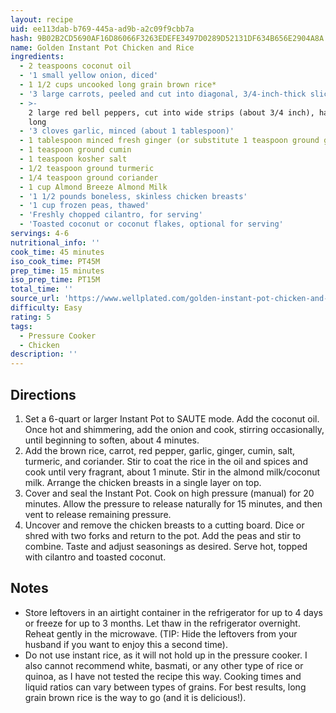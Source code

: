 ```yaml
---
layout: recipe
uid: ee113dab-b769-445a-ad9b-a2c09f9cbb7a
hash: 9B02B2CD5690AF16D86066F3263EDEFE3497D0289D52131DF634B656E2904A8A
name: Golden Instant Pot Chicken and Rice
ingredients:
  - 2 teaspoons coconut oil
  - '1 small yellow onion, diced'
  - 1 1/2 cups uncooked long grain brown rice*
  - '3 large carrots, peeled and cut into diagonal, 3/4-inch-thick slices'
  - >-
    2 large red bell peppers, cut into wide strips (about 3/4 inch), halved if
    long
  - '3 cloves garlic, minced (about 1 tablespoon)'
  - 1 tablespoon minced fresh ginger (or substitute 1 teaspoon ground ginger)
  - 1 teaspoon ground cumin
  - 1 teaspoon kosher salt
  - 1/2 teaspoon ground turmeric
  - 1/4 teaspoon ground coriander
  - 1 cup Almond Breeze Almond Milk
  - '1 1/2 pounds boneless, skinless chicken breasts'
  - '1 cup frozen peas, thawed'
  - 'Freshly chopped cilantro, for serving'
  - 'Toasted coconut or coconut flakes, optional for serving'
servings: 4-6
nutritional_info: ''
cook_time: 45 minutes
iso_cook_time: PT45M
prep_time: 15 minutes
iso_prep_time: PT15M
total_time: ''
source_url: 'https://www.wellplated.com/golden-instant-pot-chicken-and-rice/'
difficulty: Easy
rating: 5
tags:
  - Pressure Cooker
  - Chicken
description: ''
---
```

## Directions

1. Set a 6-quart or larger Instant Pot to SAUTE mode. Add the coconut oil. Once hot and shimmering, add the onion and cook, stirring occasionally, until beginning to soften, about 4 minutes.
2. Add the brown rice, carrot, red pepper, garlic, ginger, cumin, salt, turmeric, and coriander. Stir to coat the rice in the oil and spices and cook until very fragrant, about 1 minute. Stir in the almond milk/coconut milk. Arrange the chicken breasts in a single layer on top.
3. Cover and seal the Instant Pot. Cook on high pressure (manual) for 20 minutes. Allow the pressure to release naturally for 15 minutes, and then vent to release remaining pressure.
4. Uncover and remove the chicken breasts to a cutting board. Dice or shred with two forks and return to the pot. Add the peas and stir to combine. Taste and adjust seasonings as desired. Serve hot, topped with cilantro and toasted coconut.
## Notes

* Store leftovers in an airtight container in the refrigerator for up to 4 days or freeze for up to 3 months. Let thaw in the refrigerator overnight. Reheat gently in the microwave. (TIP: Hide the leftovers from your husband if you want to enjoy this a second time).
* Do not use instant rice, as it will not hold up in the pressure cooker. I also cannot recommend white, basmati, or any other type of rice or quinoa, as I have not tested the recipe this way. Cooking times and liquid ratios can vary between types of grains. For best results, long grain brown rice is the way to go (and it is delicious!).
